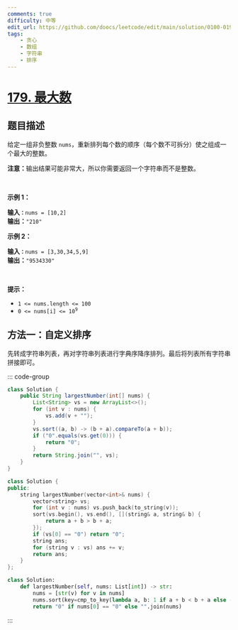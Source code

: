 ```yaml
---
comments: true
difficulty: 中等
edit_url: https://github.com/doocs/leetcode/edit/main/solution/0100-0199/0179.Largest%20Number/README.md
tags:
    - 贪心
    - 数组
    - 字符串
    - 排序
---
```


<!-- problem:start -->

# [179. 最大数](https://leetcode.cn/problems/largest-number)

## 题目描述

<!-- description:start -->

<p>给定一组非负整数 <code>nums</code>，重新排列每个数的顺序（每个数不可拆分）使之组成一个最大的整数。</p>

<p><strong>注意：</strong>输出结果可能非常大，所以你需要返回一个字符串而不是整数。</p>

<p>&nbsp;</p>

<p><strong>示例 1：</strong></p>

<pre>
<strong>输入<code>：</code></strong><code>nums = [10,2]</code>
<strong>输出：</strong><code>"210"</code></pre>

<p><strong>示例&nbsp;2：</strong></p>

<pre>
<strong>输入<code>：</code></strong><code>nums = [3,30,34,5,9]</code>
<strong>输出：</strong><code>"9534330"</code>
</pre>

<p>&nbsp;</p>

<p><strong>提示：</strong></p>

<ul>
	<li><code>1 &lt;= nums.length &lt;= 100</code></li>
	<li><code>0 &lt;= nums[i] &lt;= 10<sup>9</sup></code></li>
</ul>

<!-- description:end -->



<!-- solution:start -->

## 方法一：自定义排序

先转成字符串列表，再对字符串列表进行字典序降序排列。最后将列表所有字符串拼接即可。

<!-- tabs:start -->
::: code-group


```java [Java]
class Solution {
    public String largestNumber(int[] nums) {
        List<String> vs = new ArrayList<>();
        for (int v : nums) {
            vs.add(v + "");
        }
        vs.sort((a, b) -> (b + a).compareTo(a + b));
        if ("0".equals(vs.get(0))) {
            return "0";
        }
        return String.join("", vs);
    }
}
```



```cpp [C++]
class Solution {
public:
    string largestNumber(vector<int>& nums) {
        vector<string> vs;
        for (int v : nums) vs.push_back(to_string(v));
        sort(vs.begin(), vs.end(), [](string& a, string& b) {
            return a + b > b + a;
        });
        if (vs[0] == "0") return "0";
        string ans;
        for (string v : vs) ans += v;
        return ans;
    }
};
```

```python [Python]
class Solution:
    def largestNumber(self, nums: List[int]) -> str:
        nums = [str(v) for v in nums]
        nums.sort(key=cmp_to_key(lambda a, b: 1 if a + b < b + a else -1))
        return "0" if nums[0] == "0" else "".join(nums)
```

:::
<!-- tabs:end -->

<!-- solution:end -->

<!-- problem:end -->